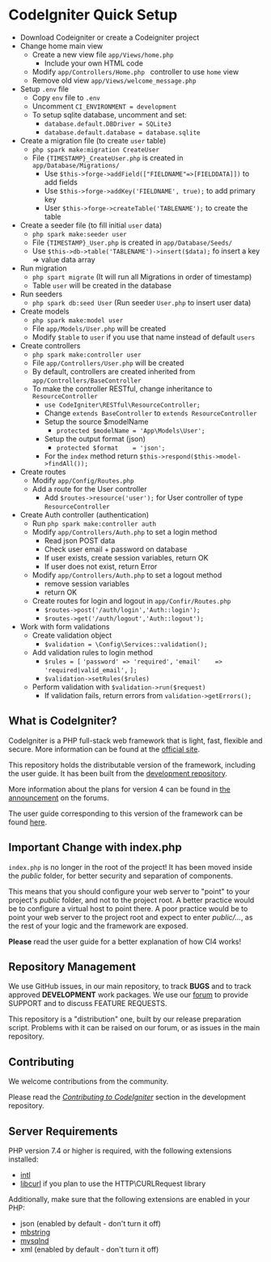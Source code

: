 # CodeIgniter Quick Setup

* Download Codeigniter or create a Codeigniter project
* Change home main view
    * Create a new view file `app/Views/home.php`
        * Include your own HTML code
    * Modify `app/Controllers/Home.php ` controller to use `home` view
    * Remove old view `app/Views/welcome_message.php`
* Setup `.env` file
    * Copy `env` file to `.env`
    * Uncomment `CI_ENVIRONMENT = development`
    * To setup sqlite database, uncomment and set:
        * `database.default.DBDriver = SQLite3`
        * `database.default.database = database.sqlite`
* Create a migration file (to create `user` table)
    * `php spark make:migration CreateUser`
    * File `{TIMESTAMP}_CreateUser.php` is created in `app/Database/Migrations/`
        * Use `$this->forge->addField(["FIELDNAME"=>[FIELDDATA]])` to add fields
        * Use `$this->forge->addKey('FIELDNAME', true);` to add primary key
        * User `$this->forge->createTable('TABLENAME');` to create the table
* Create a seeder file (to fill initial `user` data)
    * `php spark make:seeder user`
    * File `{TIMESTAMP}_User.php` is created in `app/Database/Seeds/`
    * Use `$this->db->table('TABLENAME')->insert($data);` fo insert a key => value data array
* Run migration
    * `php spart migrate` (It will run all Migrations in order of timestamp)
    *  Table `user` will be created in the database
* Run seeders
    * `php spark db:seed User` (Run seeder `User.php` to insert user data)
* Create models
    * `php spark make:model user`
    * File `app/Models/User.php` will be created
    * Modify `$table` to `user` if you use that name instead of default `users`
* Create controllers
    * `php spark make:controller user`
    * File `app/Controllers/User.php` will be created
    * By default, controllers are created inherited from `app/Controllers/BaseController`
    * To make the controller RESTful, change inheritance to `ResourceController` 
        * `use CodeIgniter\RESTful\ResourceController;`
        * Change `extends BaseController` to `extends ResourceController`
        * Setup the source $modelName
            * `protected $modelName = 'App\Models\User';`
        * Setup the output format (json)
            * `protected $format    = 'json';`
        * For the `index` method return `$this->respond($this->model->findAll());`
* Create routes
    * Modify `app/Config/Routes.php`
    * Add a route for the User controller
        *  Add `$routes->resource('user');` for User controller of type `ResourceController`
* Create Auth controller (authentication)
    * Run `php spark make:controller auth`
    * Modify `app/Controllers/Auth.php` to set a login method
        * Read json POST data
        * Check user email + password on database 
        * If user exists, create session variables, return OK
        * If user does not exist, return Error
    * Modify `app/Controllers/Auth.php` to set a logout method
        * remove session variables
        * return OK
    * Create routes for login and logout in `app/Confir/Routes.php`
        * `$routes->post('/auth/login','Auth::login');`
        * `$routes->get('/auth/logout','Auth::logout');`
* Work with form validations
    * Create validation object 
        * `$validation = \Config\Services::validation();`
    * Add validation rules to login method
        * `$rules = [`
            `'password' => 'required',`
            `'email'    => 'required|valid_email',`
            `];`
        * `$validation->setRules($rules)`
    * Perform validation with `$validation->run($request)`
        * If validation fails, return errors from `validation->getErrors();`






## What is CodeIgniter?

CodeIgniter is a PHP full-stack web framework that is light, fast, flexible and secure.
More information can be found at the [official site](http://codeigniter.com).

This repository holds the distributable version of the framework,
including the user guide. It has been built from the
[development repository](https://github.com/codeigniter4/CodeIgniter4).

More information about the plans for version 4 can be found in [the announcement](http://forum.codeigniter.com/thread-62615.html) on the forums.

The user guide corresponding to this version of the framework can be found
[here](https://codeigniter4.github.io/userguide/).


## Important Change with index.php

`index.php` is no longer in the root of the project! It has been moved inside the *public* folder,
for better security and separation of components.

This means that you should configure your web server to "point" to your project's *public* folder, and
not to the project root. A better practice would be to configure a virtual host to point there. A poor practice would be to point your web server to the project root and expect to enter *public/...*, as the rest of your logic and the
framework are exposed.

**Please** read the user guide for a better explanation of how CI4 works!

## Repository Management

We use GitHub issues, in our main repository, to track **BUGS** and to track approved **DEVELOPMENT** work packages.
We use our [forum](http://forum.codeigniter.com) to provide SUPPORT and to discuss
FEATURE REQUESTS.

This repository is a "distribution" one, built by our release preparation script.
Problems with it can be raised on our forum, or as issues in the main repository.

## Contributing

We welcome contributions from the community.

Please read the [*Contributing to CodeIgniter*](https://github.com/codeigniter4/CodeIgniter4/blob/develop/CONTRIBUTING.md) section in the development repository.

## Server Requirements

PHP version 7.4 or higher is required, with the following extensions installed:

- [intl](http://php.net/manual/en/intl.requirements.php)
- [libcurl](http://php.net/manual/en/curl.requirements.php) if you plan to use the HTTP\CURLRequest library

Additionally, make sure that the following extensions are enabled in your PHP:

- json (enabled by default - don't turn it off)
- [mbstring](http://php.net/manual/en/mbstring.installation.php)
- [mysqlnd](http://php.net/manual/en/mysqlnd.install.php)
- xml (enabled by default - don't turn it off)
